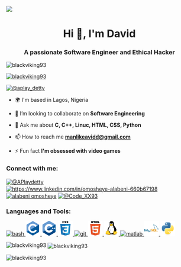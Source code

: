 ![](https://encrypted-tbn0.gstatic.com/images?q=tbn:ANd9GcRq-NGi8DM8IjLIhfi3aRg5XYOkpTEJgJ5q4Q&usqp=CAU)

<h1 align="center">Hi 👋, I'm David</h1>
<h3 align="center">A passionate Software Engineer and Ethical Hacker</h3>

<p align="left"> <img src="https://komarev.com/ghpvc/?username=blackviking93&label=Profile%20views&color=0e75b6&style=flat" alt="blackviking93" /> </p>

<p align="left"> <a href="https://github.com/ryo-ma/github-profile-trophy"><img src="https://github-profile-trophy.vercel.app/?username=blackviking93" alt="blackviking93" /></a> </p>

<p align="left"> <a href="https://twitter.com/@aplay_detty" target="blank"><img src="https://img.shields.io/twitter/follow/@aplay_detty?logo=twitter&style=for-the-badge" alt="@aplay_detty" /></a> </p>

- 🌍  I'm based in Lagos, Nigeria

- 👯 I’m looking to collaborate on **Software Engineering**

- 💬 Ask me about **C, C++, Linuc, HTML, CSS, Python**

- 📫 How to reach me **manlikeavidd@gmail.com**

- ⚡ Fun fact **I'm obsessed with video games**

<h3 align="left">Connect with me:</h3>
<p align="left">
<a href="https://twitter.com/@APlaydetty" target="blank"><img align="center" src="https://raw.githubusercontent.com/rahuldkjain/github-profile-readme-generator/master/src/images/icons/Social/twitter.svg" alt="@APlaydetty" height="30" width="40" /></a>
<a href="https://www.linkedin.com/in/omosheye-alabeni-660b67198" target="blank"><img align="center" src="https://raw.githubusercontent.com/rahuldkjain/github-profile-readme-generator/master/src/images/icons/Social/linked-in-alt.svg" alt="https://www.linkedin.com/in/omosheye-alabeni-660b67198" height="30" width="40" /></a>
<a href="https://fb.com/alabeni omosheye" target="blank"><img align="center" src="https://raw.githubusercontent.com/rahuldkjain/github-profile-readme-generator/master/src/images/icons/Social/facebook.svg" alt="alabeni omosheye" height="30" width="40" /></a>
<a href="https://youtube.com/@Code_XX93" target="blank"><img align="center" src="https://raw.githubusercontent.com/rahuldkjain/github-profile-readme-generator/master/src/images/icons/Social/youtube.svg" alt="@Code_XX93" height="30" width="40" /></a>
</p>

<h3 align="left">Languages and Tools:</h3>
<p align="left"> <a href="https://www.gnu.org/software/bash/" target="_blank" rel="noreferrer"> <img src="https://www.vectorlogo.zone/logos/gnu_bash/gnu_bash-icon.svg" alt="bash" width="40" height="40"/> </a> <a href="https://www.cprogramming.com/" target="_blank" rel="noreferrer"> <img src="https://raw.githubusercontent.com/devicons/devicon/master/icons/c/c-original.svg" alt="c" width="40" height="40"/> </a> <a href="https://www.w3schools.com/cpp/" target="_blank" rel="noreferrer"> <img src="https://raw.githubusercontent.com/devicons/devicon/master/icons/cplusplus/cplusplus-original.svg" alt="cplusplus" width="40" height="40"/> </a> <a href="https://www.w3schools.com/css/" target="_blank" rel="noreferrer"> <img src="https://raw.githubusercontent.com/devicons/devicon/master/icons/css3/css3-original-wordmark.svg" alt="css3" width="40" height="40"/> </a> <a href="https://git-scm.com/" target="_blank" rel="noreferrer"> <img src="https://www.vectorlogo.zone/logos/git-scm/git-scm-icon.svg" alt="git" width="40" height="40"/> </a> <a href="https://www.w3.org/html/" target="_blank" rel="noreferrer"> <img src="https://raw.githubusercontent.com/devicons/devicon/master/icons/html5/html5-original-wordmark.svg" alt="html5" width="40" height="40"/> </a> <a href="https://www.linux.org/" target="_blank" rel="noreferrer"> <img src="https://raw.githubusercontent.com/devicons/devicon/master/icons/linux/linux-original.svg" alt="linux" width="40" height="40"/> </a> <a href="https://www.mathworks.com/" target="_blank" rel="noreferrer"> <img src="https://upload.wikimedia.org/wikipedia/commons/2/21/Matlab_Logo.png" alt="matlab" width="40" height="40"/> </a> <a href="https://www.mysql.com/" target="_blank" rel="noreferrer"> <img src="https://raw.githubusercontent.com/devicons/devicon/master/icons/mysql/mysql-original-wordmark.svg" alt="mysql" width="40" height="40"/> </a> <a href="https://www.python.org" target="_blank" rel="noreferrer"> <img src="https://raw.githubusercontent.com/devicons/devicon/master/icons/python/python-original.svg" alt="python" width="40" height="40"/> </a> </p>

<p><img align="left" src="https://github-readme-stats.vercel.app/api/top-langs?username=blackviking93&show_icons=true&locale=en&layout=compact" alt="blackviking93" /></p>

<p>&nbsp;<img align="center" src="https://github-readme-stats.vercel.app/api?username=blackviking93&show_icons=true&locale=en" alt="blackviking93" /></p>

<p><img align="center" src="https://github-readme-streak-stats.herokuapp.com/?user=blackviking93&" alt="blackviking93" /></p>

